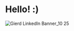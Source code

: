 # Hello! :)

![Gierd LinkedIn Banner_10 25](https://github.com/user-attachments/assets/3fea9e57-8a07-4181-8ae9-0a78d1df74d1)
